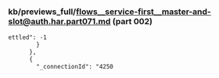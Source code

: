### kb/previews_full/flows__service-first__master-and-slot@auth.har.part071.md (part 002)

```md
ettled": -1
        }
      },
      {
        "_connectionId": "4250
```

```
